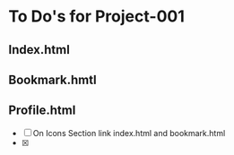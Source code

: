 # To Do's for Project-001


## Index.html

## Bookmark.hmtl

## Profile.html

- [ ] On Icons Section link index.html and bookmark.html
- [x] 
